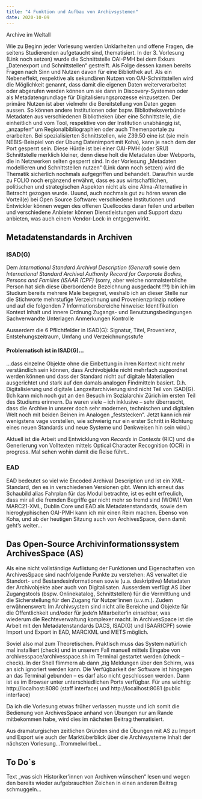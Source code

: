 ```yaml
---
title: "4 Funktion und Aufbau von Archivsystemen"
date: 2020-10-09
---
```

Archive im Weltall 

Wie zu Beginn jeder Vorlesung werden Unklarheiten und offene Fragen, die seitens Studierenden aufgetaucht sind, thematisiert. In der 3. Vorlesung (Link noch setzen) wurde die Schnittstelle OAI-PMH bei dem Exkurs „Datenexport und Schnittstellen“ gestreift. Als Folge dessen kamen bereits Fragen nach Sinn und Nutzen davon für eine Bibliothek auf. 
Als ein Nebeneffekt, respektive als sekundären Nutzen von OAI-Schnittstellen wird die Möglichkeit genannt, dass damit die eigenen Daten weiterverarbeitet oder abgerufen werden können um sie dann in Discovery-Systemen oder als Metadatengrundlage für Digitalisierungsprozesse einzusetzen. 
Der primäre Nutzen ist aber vielmehr die Bereitstellung von Daten gegen aussen. So können andere Institutionen oder bspw. Bibliotheksverbünde Metadaten aus verschiedenen Bibliotheken über eine Schnittstelle, die einheitlich und vom Tool, respektive von der Institution unabhängig ist, „anzapfen“ um Regionalbibliographien oder auch Themenportale zu erarbeiten. Bei spezialisierten Schnittstellen, wie Z39.50 eine ist (sie mein NEBIS-Beispiel von der Übung Datenimport mit Koha), kann je nach dem der Port gesperrt sein. Diese Hürde ist bei einer OAI-PMH (oder SRU) Schnittstelle merklich kleiner, denn diese holt die Metadaten über Webports, die in Netzwerken selten gesperrt sind. In der Vorlesung „Metadaten modellieren und Schnittstellen nutzen“ (Link dann noch setzen) wird die Thematik sicherlich nochmals aufgegriffen und behandelt. Daraufhin wurde zu FOLIO noch ergänzend erwähnt, dass es aus wirtschaftlichen, politischen und strategischen Aspekten nicht als eine Alma-Alternative in Betracht gezogen wurde. Uuund, auch nochmals gut zu hören waren die Vorteil(e) bei Open Source Software: verschiedene Institutionen und Entwickler können wegen des offenen Quellcodes daran feilen und arbeiten und verschiedene Anbieter können Dienstleistungen und Support dazu anbieten, was auch einem Vendor-Lock-in entgegenwirkt.


## Metadatenstandards in Archiven 
### ISAD(G)
Dem *International Standard Archival Description (General)* sowie dem *International Standard Archival Authority Record for Corporate Bodies, Persons and Families (ISAAR (CPF)* (sorry, aber welche normalsterbliche Person hat sich diese überbordende Bezeichnung ausgedacht !?!) bin ich im Studium bereits mehrere Male begegnet, weshalb ich an dieser Stelle nur die Stichworte mehrstufige Verzeichnung und Provenienzprinzip notiere und auf die folgenden 7 Informationsbereiche hinweise:
Identifikation
Kontext
Inhalt und innere Ordnung
Zugangs- und Benutzungsbedingungen
Sachverwandte Unterlagen
Anmerkungen
Kontrolle

Ausserdem die 6 Pflichtfelder in ISAD(G): Signatur, Titel, Provenienz, Entstehungszeitraum, Umfang und Verzeichnungsstufe

#### Problematisch ist in ISAD(G)…
…dass einzelne Objekte ohne die Einbettung in ihren Kontext nicht mehr verständlich sein können, 
dass Archivobjekte nicht mehrfach zugeordnet werden können und
dass der Standard nicht auf digitale Materialien ausgerichtet und stark auf den damals analogen Findmitteln basiert. D.h. Digitalisierung und digitale Langzeitarchivierung sind nicht Teil von ISAD(G). 
(Ich kann mich noch gut an den Besuch im Sozialarchiv Zürich im ersten Teil des Studiums erinnern. Da waren viele – ich inklusive – sehr überrascht, dass die Archive in unserer doch sehr modernen, technischen und digitalen Welt noch mit beiden Beinen im Analogen „feststecken“. Jetzt kann ich mir wenigstens vage vorstellen, wie schwierig nur ein erster Schritt in Richtung eines neuen Standards und neue Systeme und Denkweisen hin sein wird.)

Aktuell ist die Arbeit und Entwicklung von *Records in Contexts* (RIC) und die Generierung von Volltexten mittels Optical Character Recognition (OCR) in progress. Mal sehen wohin damit die Reise führt..

### EAD
EAD bedeutet so viel wie Encoded Archival Description und ist ein XML-Standard, den es in verschiedenen Versionen gibt. Wenn ich erneut das Schaubild alias Fahrplan für das Modul betrachte, ist es echt erfreulich, dass mir all die fremden Begriffe gar nicht mehr so fremd sind (WOW)! Von MARC21-XML, Dublin Core und EAD als Metadatenstandards, sowie dem hieroglyphischen OAI-PMH kann ich mir einen Reim machen. Ebenso von Koha, und ab der heutigen Sitzung auch von ArchivesSpace, denn damit geht’s weiter…

## Das Open-Source Archivinformationssystem ArchivesSpace (AS)
Als eine nicht vollständige Auflistung der Funktionen und Eigenschaften von ArchivesSpace sind nachfolgende Punkte zu verstehen: AS verwaltet die Standort- und Bestandesinformationen sowie (u.a. deskriptive) Metadaten der Archivobjekte aber auch von Digitalisaten. Ausserdem verfügt AS über Zugangstools (bspw. Onlinekatalog, Schnittstellen) für die Vermittlung und die Sicherstellung für den Zugang für Nutzer’innen (u.v.m.). Zudem erwähnenswert: Im Archivsystem sind nicht alle Bereiche und Objekte für die Öffentlichkeit und/oder für jede‘n Mitarbeiter‘in einsehbar, was wiederum die Rechteverwaltung komplexer macht. In ArchivesSpace ist die Arbeit mit den Metadatenstandards DACS, ISAD(G) und ISAAR(CPF) sowie Import und Export in EAD, MARCXML und METS möglich. 

Soviel also mal zum Theoretischen. 
Praktisch muss das System natürlich mal installiert (check) und in unserem Fall manuell mittels Eingabe von archivesspace/archivesspace.sh im Terminal gestartet werden (check – check). In der Shell flimmern ab dann ‚zig Meldungen über den Schirm, was an sich ignoriert werden kann. Die Verfügbarkeit der Software ist hingegen an das Terminal gebunden – es darf also nicht geschlossen werden. Dann ist es im Browser unter unterschiedlichen Ports verfügbar. 
Für uns wichtig: http://localhost:8080 (staff interface) und http://localhost:8081 (public interface)

Da ich die Vorlesung etwas früher verlassen musste und ich somit die Bedienung von ArchivesSpace anhand von Übungen nur am Rande mitbekommen habe, wird dies im nächsten Beitrag thematisiert.

Aus dramaturgischen zeitlichen Gründen sind die Übungen mit AS zu Import und Export wie auch der Marktüberblick über die Archivsysteme Inhalt der nächsten Vorlesung…Trommelwirbel…

## To Do`s 
Text „was sich Historiker’innen von Archiven wünschen“ lesen und wegen den bereits wieder aufgebrauchten Zeichen in einen anderen Beitrag schmuggeln…

